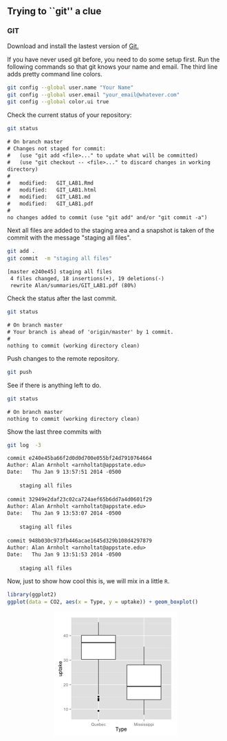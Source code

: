## Trying to ``git'' a clue

### GIT

Download and install the lastest version of [Git.](http://git-scm.com/downloads)




If you have never used git before, you need to do some setup first.  Run the following commands so that git knows your name and email.  The third line adds pretty command line colors. 


```bash
git config --global user.name "Your Name"
git config --global user.email "your_email@whatever.com"
git config --global color.ui true
```


Check the current status of your repository:

```bash
git status
```

```
# On branch master
# Changes not staged for commit:
#   (use "git add <file>..." to update what will be committed)
#   (use "git checkout -- <file>..." to discard changes in working directory)
#
#	modified:   GIT_LAB1.Rmd
#	modified:   GIT_LAB1.html
#	modified:   GIT_LAB1.md
#	modified:   GIT_LAB1.pdf
#
no changes added to commit (use "git add" and/or "git commit -a")
```


Next all files are added to the staging area and a snapshot is taken of the commit with the message "staging all files".

```bash
git add .
git commit  -m "staging all files"
```

```
[master e240e45] staging all files
 4 files changed, 18 insertions(+), 19 deletions(-)
 rewrite Alan/summaries/GIT_LAB1.pdf (80%)
```


Check the status after the last commit.

```bash
git status
```

```
# On branch master
# Your branch is ahead of 'origin/master' by 1 commit.
#
nothing to commit (working directory clean)
```

Push changes to the remote repository. 

```bash
git push
```

See if there is anything left to do.

```bash
git status
```

```
# On branch master
nothing to commit (working directory clean)
```

Show the last three commits with

```bash
git log  -3
```

```
commit e240e45ba66f2d0d0d700e055bf24d7910764664
Author: Alan Arnholt <arnholtat@appstate.edu>
Date:   Thu Jan 9 13:57:51 2014 -0500

    staging all files

commit 32949e2daf23c02ca724aef65b6dd7a4d0601f29
Author: Alan Arnholt <arnholtat@appstate.edu>
Date:   Thu Jan 9 13:53:07 2014 -0500

    staging all files

commit 948b030c973fb446acae1645d329b108d4297879
Author: Alan Arnholt <arnholtat@appstate.edu>
Date:   Thu Jan 9 13:51:53 2014 -0500

    staging all files
```


Now, just to show how cool this is, we will mix in a little `R`.


```r
library(ggplot2)
ggplot(data = CO2, aes(x = Type, y = uptake)) + geom_boxplot()
```

<img src="figure/unnamed-chunk-1.png" title="plot of chunk unnamed-chunk-1" alt="plot of chunk unnamed-chunk-1" style="display: block; margin: auto;" />

